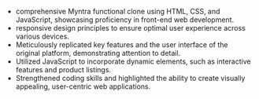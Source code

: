 - comprehensive Myntra functional clone using HTML, CSS, and JavaScript, showcasing proficiency in front-end web development.
- responsive design principles to ensure optimal user experience across various devices.
- Meticulously replicated key features and the user interface of the original platform, demonstrating attention to detail.
- Utilized JavaScript to incorporate dynamic elements, such as interactive features and product listings.
- Strengthened coding skills and highlighted the ability to create visually appealing, user-centric web applications.
